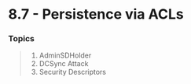 # 8.7 - Persistence via ACLs

### Topics

> 1. AdminSDHolder
> 2. DCSync Attack
> 3. Security Descriptors
